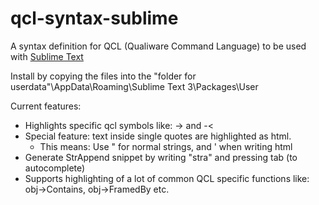 qcl-syntax-sublime
==================

A syntax definition for QCL (Qualiware Command Language) to be used with [Sublime Text](http://www.sublimetext.com/)

Install by copying the files into the "folder for userdata"\AppData\Roaming\Sublime Text 3\Packages\User

Current features:
- Highlights specific qcl symbols like: -> and -<
- Special feature: text inside single quotes are highlighted as html.
  - This means: Use " for normal strings, and ' when writing html
- Generate StrAppend snippet by writing "stra" and pressing tab (to autocomplete)
- Supports highlighting of a lot of common QCL specific functions like: obj->Contains, obj->FramedBy etc.
